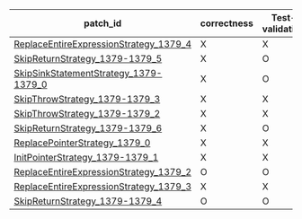  | patch_id |correctness |Test-validation |NPEX-validation |
 |--- | --- | --- | --- | 
 | [ReplaceEntireExpressionStrategy_1379_4](./patches/ReplaceEntireExpressionStrategy_1379_4/patch.java#L1385) | X | X | X | 
 | [SkipReturnStrategy_1379-1379_5](./patches/SkipReturnStrategy_1379-1379_5/patch.java#L1385) | X | O | X | 
 | [SkipSinkStatementStrategy_1379-1379_0](./patches/SkipSinkStatementStrategy_1379-1379_0/patch.java#L1385) | X | O | X | 
 | [SkipThrowStrategy_1379-1379_3](./patches/SkipThrowStrategy_1379-1379_3/patch.java#L1385) | X | X | X | 
 | [SkipThrowStrategy_1379-1379_2](./patches/SkipThrowStrategy_1379-1379_2/patch.java#L1385) | X | X | X | 
 | [SkipReturnStrategy_1379-1379_6](./patches/SkipReturnStrategy_1379-1379_6/patch.java#L1385) | X | O | X | 
 | [ReplacePointerStrategy_1379_0](./patches/ReplacePointerStrategy_1379_0/patch.java#L1385) | X | X | X | 
 | [InitPointerStrategy_1379-1379_1](./patches/InitPointerStrategy_1379-1379_1/patch.java#L1385) | X | X | X | 
 | [ReplaceEntireExpressionStrategy_1379_2](./patches/ReplaceEntireExpressionStrategy_1379_2/patch.java#L1385) | O | O | X | 
 | [ReplaceEntireExpressionStrategy_1379_3](./patches/ReplaceEntireExpressionStrategy_1379_3/patch.java#L1385) | X | X | X | 
 | [SkipReturnStrategy_1379-1379_4](./patches/SkipReturnStrategy_1379-1379_4/patch.java#L1385) | O | O | O | 
